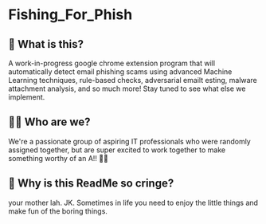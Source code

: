 # Fishing_For_Phish
## 🤔 What is this?
A work-in-progress google chrome extension program that will automatically detect email phishing scams using advanced Machine Learning techniques, rule-based checks, adversarial emailt esting, malware attachment analysis, and so much more! Stay tuned to see what else we implement.

## 🧑‍🎓 Who are we?
We're a passionate group of aspiring IT professionals who were randomly assigned together, but are super excited to work together to make something worthy of an A!! 🤩🤩

## 🤡 Why is this ReadMe so cringe?
your mother lah. JK. Sometimes in life you need to enjoy the little things and make fun of the boring things. 